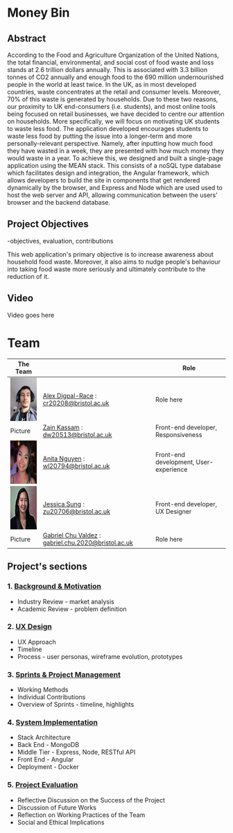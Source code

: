 # **Money Bin**

## Abstract

According to the Food and Agriculture Organization of the United Nations, the total financial, environmental, and social cost of food waste and loss stands at 2.6 trillion dollars annually. This is associated with 3.3 billion tonnes of CO2 annually and enough food to the 690 million undernourished people in the world at least twice. In the UK, as in most developed countries, waste concentrates at the retail and consumer levels. Moreover, 70% of this waste is generated by households. Due to these two reasons, our proximity to UK end-consumers (i.e. students), and most online tools being focused on retail businesses, we have decided to centre our attention on households. More specifically, we will focus on motivating UK students to waste less food. The application developed encourages students to waste less food by putting the issue into a longer-term and more personally-relevant perspective. Namely, after inputting how much food they have wasted in a week, they are presented with how much money they would waste in a year. To achieve this, we designed and built a single-page application using the MEAN stack. This consists of a noSQL type database which facilitates design and integration, the Angular framework, which allows developers to build the site in components that get rendered dynamically by the browser, and Express and Node which are used used to host the web server and API, allowing communication between the users’ browser and the backend database.


## Project Objectives

-objectives, evaluation, contributions

This web application's primary objective is to increase awareness about household food waste. Moreover, it also aims to nudge people's behaviour into taking food waste more seriously and ultimately contribute to the reduction of it.


## Video

Video goes here

# Team

| The Team    |             | Role        |
| ----------- | ----------- | ----------- |
| <img align="left" width="100" height="100" src="Portfolio/Images/glorious_leader_2.jpeg">| [Alex Digpal-Race](https://github.com/alexDigpalRace) : <cr20208@bristol.ac.uk>| Role here |
| Picture     |[Zain Kassam](https://github.com/Zainzzkk) : <dw20513@bristol.ac.uk>| Front-end developer, Responsiveness |
| <img align="left" width="100" height="100" src="Portfolio/Images/anita-profile.png">     |[Anita Nguyen](https://github.com/ng0c) : <wl20794@bristol.ac.uk>| Front-end development, User-experience |
| <img align="left" width="100" height="100" src="Portfolio/Images/profile_JS.jpg">     |[Jessica Sung](https://github.com/jessicaksung) : <zu20706@bristol.ac.uk>| Front-end developer, UX Designer |
| Picture     |[Gabriel Chu Valdez](https://github.com/gabrielchuv) : <gabriel.chu.2020@bristol.ac.uk>| Role here |

## **Project's sections**

### 1. [Background & Motivation](Portfolio/BackgroundAndMotivation.md)
* Industry Review - market analysis 
* Academic Review - problem definition 

### 2. [UX Design](Portfolio/UXDesign.md)
* UX Approach 
* Timeline 
* Process - user personas, wireframe evolution, prototypes 

### 3. [Sprints & Project Management](Portfolio/SprintsAndProjectManagement.md)
* Working Methods 
* Individual Contributions 
* Overview of Sprints - timeline, highlights 

### 4. [System Implementation](Portfolio/SystemImplementation.md)
* Stack Architecture
* Back End - MongoDB
* Middle Tier - Express, Node, RESTful API
* Front End - Angular
* Deployment - Docker

### 5. [Project Evaluation](Portfolio/ProjectEvaluation.md)
* Reflective Discussion on the Success of the Project
* Discussion of Future Works
* Reflection on Working Practices of the Team
* Social and Ethical Implications

